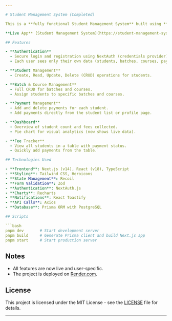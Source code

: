 ```yaml
---

# Student Management System (Completed)

This is a **fully functional Student Management System** built using **Next.js**. The app allows student, batch, course, and payment management, with authentication and a dashboard to track everything at a glance.

**Live App** [Student Management System](https://student-management-system-42m1.onrender.com)

## Features

- **Authentication**
  - Secure login and registration using NextAuth (credentials provider).
  - Each user sees only their own data (students, batches, courses, payments).

- **Student Management**
  - Create, Read, Update, Delete (CRUD) operations for students.

- **Batch & Course Management**
  - Full CRUD for batches and courses.
  - Assign students to specific batches and courses.

- **Payment Management**
  - Add and delete payments for each student.
  - Add payments directly from the student list or profile page.

- **Dashboard**
  - Overview of student count and fees collected.
  - Pie chart for visual analytics (now shows live data).

- **Fee Tracker**
  - View all students in a table with payment status.
  - Quickly add payments from the table.

## Technologies Used

- **Frontend**: Next.js (v14), React (v18), TypeScript
- **Styling**: Tailwind CSS, Heroicons
- **State Management**: Recoil
- **Form Validation**: Zod
- **Authentication**: NextAuth.js
- **Charts**: Recharts
- **Notifications**: React Toastify
- **API Calls**: Axios
- **Database**: Prisma ORM with PostgreSQL

## Scripts

```bash
pnpm dev       # Start development server
pnpm build     # Generate Prisma client and build Next.js app
pnpm start     # Start production server
```

## Notes

- All features are now live and user-specific.
- The project is deployed on [Render.com](https://render.com).

## License

This project is licensed under the MIT License - see the [LICENSE](LICENSE) file for details.

---
```

